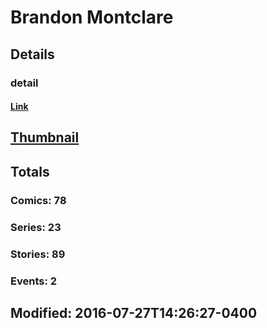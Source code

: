 # Brandon  Montclare 
## Details
### detail
#### [Link](http://marvel.com/comics/creators/11347/brandon_montclare?utm_campaign=apiRef&utm_source=225578a89fc76f3d20fbffda5d17a88d)
## [Thumbnail](http://i.annihil.us/u/prod/marvel/i/mg/f/70/4cdc48d58beb2.jpg)
## Totals
### Comics: 78
### Series: 23
### Stories: 89
### Events: 2
## Modified: 2016-07-27T14:26:27-0400